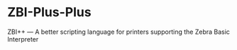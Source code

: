 # ZBI-Plus-Plus
ZBI++ — A better scripting language for printers supporting the Zebra Basic Interpreter
